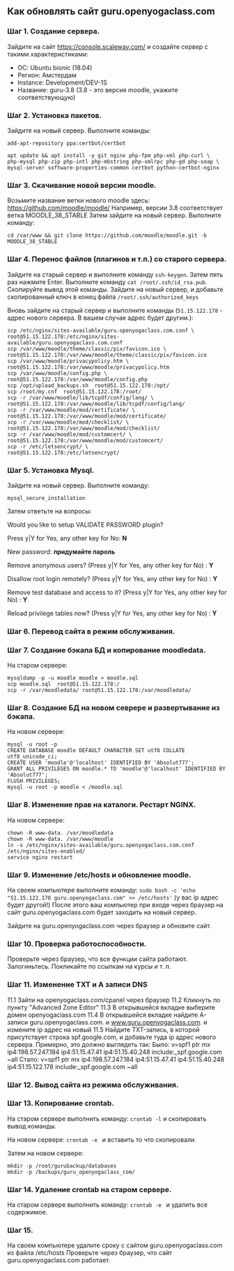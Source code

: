 ## Как обновлять сайт guru.openyogaclass.com

### Шаг 1. Создание сервера.
Зайдите на сайт https://console.scaleway.com/ и создайте сервер с такими характеристиками:
- ОС: Ubuntu bionic (18.04)
- Регион: Амстердам
- Instance: Development/DEV-1S
- Название: guru-3.8 (3.8 - это версия moodle, укажите соответствующую)

### Шаг 2. Установка пакетов.
Зайдите на новый сервер. Выполните команды:

```
add-apt-repository ppa:certbot/certbot
```

```
apt update && apt install -y git nginx php-fpm php-xml php-curl \
php-mysql php-zip php-intl php-mbstring php-xmlrpc php-gd php-soap \ 
mysql-server software-properties-common certbot python-certbot-nginx
 ```
 
### Шаг 3. Скачивание новой версии moodle.
Возьмите название ветки нового moodle здесь: https://github.com/moodle/moodle/
Например, версии 3.8 соответствует ветка MOODLE_38_STABLE
Затем зайдите на новый сервер. Выполните команду:
```
cd /var/www && git clone https://github.com/moodle/moodle.git -b MOODLE_38_STABLE
```

### Шаг 4. Перенос файлов (плагинов и т.п.) со старого сервера.

Зайдите на старый сервер и выполните команду `ssh-keygen`. Затем пять раз нажмите Enter.
Выполните команду `cat /root/.ssh/id_rsa.pub`. Скопируйте вывод этой команды.
Зайдите на новый сервер, и добавьте скопированный ключ в конец файла `/root/.ssh/authorized_keys`

Вновь зайдите на старый сервер и выполните команды (`51.15.122.178` - адрес нового сервера. 
В вашем случае адрес будет другим.):

```
scp /etc/nginx/sites-available/guru.openyogaclass.com.conf \
root@51.15.122.178:/etc/nginx/sites-available/guru.openyogaclass.com.conf
scp /var/www/moodle/theme/classic/pix/favicon.ico \
root@51.15.122.178:/var/www/moodle/theme/classic/pix/favicon.ico
scp /var/www/moodle/privacypolicy.htm \
root@51.15.122.178:/var/www/moodle/privacypolicy.htm
scp /var/www/moodle/config.php \
root@51.15.122.178:/var/www/moodle/config.php
scp /opt/upload_backups.sh  root@51.15.122.178:/opt/
scp /root/my.cnf  root@51.15.122.178:/root/
scp -r /var/www/moodle/lib/tcpdf/config/lang/ \
root@51.15.122.178:/var/www/moodle/lib/tcpdf/config/lang/
scp -r /var/www/moodle/mod/certificate/ \
root@51.15.122.178:/var/www/moodle/mod/certificate/
scp -r /var/www/moodle/mod/checklist/ \
root@51.15.122.178:/var/www/moodle/mod/checklist/
scp -r /var/www/moodle/mod/customcert/ \
root@51.15.122.178:/var/www/moodle/mod/customcert/
scp -r /etc/letsencrypt/ \
root@51.15.122.178:/etc/letsencrypt/
```

### Шаг 5. Установка Mysql.
Зайдите на новый сервер. Выполните команду:
```
mysql_secure_installation
```

Затем ответьте на вопросы:

Would you like to setup VALIDATE PASSWORD plugin?

Press y|Y for Yes, any other key for No: **N**

New password: **придумайте пароль**

Remove anonymous users? (Press y|Y for Yes, any other key for No) : **Y**

Disallow root login remotely? (Press y|Y for Yes, any other key for No) : **Y**

Remove test database and access to it? (Press y|Y for Yes, any other key for No) : **Y**

Reload privilege tables now? (Press y|Y for Yes, any other key for No) : **Y**

### Шаг 6. Перевод сайта в режим обслуживания.

### Шаг 7. Создание бэкапа БД и копирование moodledata.
На старом сервере:
```
mysqldump -p -u moodle moodle > moodle.sql
scp moodle.sql  root@51.15.122.178:/
scp -r /var/moodledata/ root@51.15.122.178:/var/moodledata/
```

### Шаг 8. Создание БД на новом севрере и развертывание из бэкапа.
На новом сервере:
```
mysql -u root -p
CREATE DATABASE moodle DEFAULT CHARACTER SET utf8 COLLATE utf8_unicode_ci;
CREATE USER 'moodle'@'localhost' IDENTIFIED BY 'Absolut777';
GRANT ALL PRIVILEGES ON moodle.* TO 'moodle'@'localhost' IDENTIFIED BY 'Absolut777';
FLUSH PRIVILEGES;
mysql -u root -p moodle < /moodle.sql
```

### Шаг 8. Изменение прав на каталоги. Рестарт NGINX.
На новом сервере:
```
chown -R www-data. /var/moodledata
chown -R www-data. /var/www/moodle
ln -s /etc/nginx/sites-available/guru.openyogaclass.com.conf /etc/nginx/sites-enabled/
service nginx restart
```

### Шаг 9. Изменение /etc/hosts и обновление moodle.
На своем компьютере выполните команду: `sudo bash -c 'echo "51.15.122.178 guru.openyogaclass.com" >> /etc/hosts'` (у вас ip адрес будет другой!)
После этого ваш компьютер при входе через браузер на сайт guru.openyogaclass.com будет заходить на новый сервер.

Зайдите на guru.openyogaclass.com через браузер и обновите сайт.

### Шаг 10. Проверка работоспособности.
Проверьте через браузер, что все функции сайта работают. Залогиньтесь. Покликайте по ссылкам на курсы и т. п.

### Шаг 11. Изменение TXT и A записи DNS

11.1 Зайти на openyogaclass.com/cpanel через браузер
11.2 Кликнуть по пункту "Advanced Zone Editor"
11.3 В открывшейся вкладке выберите домен openyogaclass.com
11.4 В открывшейся вкладке найдите А-записи guru.openyogaclass.com. и www.guru.openyogaclass.com. и измените ip адрес на новый
11.5 Найдите TXT-запись, в которой присутствует строка spf.google.com, и добавьте туда ip адрес нового сервера.
    Примерно, это должно выглядеть так:
    Было:
    v=spf1 ptr mx ip4:198.57.247.184 ip4:51.15.47.41 ip4:51.15.40.248 include:_spf.google.com ~all
    Стало:
    v=spf1 ptr mx ip4:198.57.247.184 ip4:51.15.47.41 ip4:51.15.40.248 ip4:51.15.122.178 include:_spf.google.com ~all

### Шаг 12. Вывод сайта из режима обслуживания.

### Шаг 13. Копирование crontab.

На старом сервере выполнить команду:
`crontab -l`
и скопировать вывод команды.

На новом сервере:
`crontab -e `
и вставить то что скопировали.

Затем на новом сервере:
```
mkdir -p /root/gurubackup/databases
mkdir -p /backups/guru_openyogaclass_com/
```

### Шаг 14. Удаление crontab на старом сервере.
На старом сервере выполнить команду:
`crontab -e `
и удалить все содержимое.

### Шаг 15. 
На своем компьютере удалите сроку с сайтом guru.openyogaclass.com из файла /etc/hosts
Проверьте через браузер, что сайт guru.openyogaclass.com работает.






